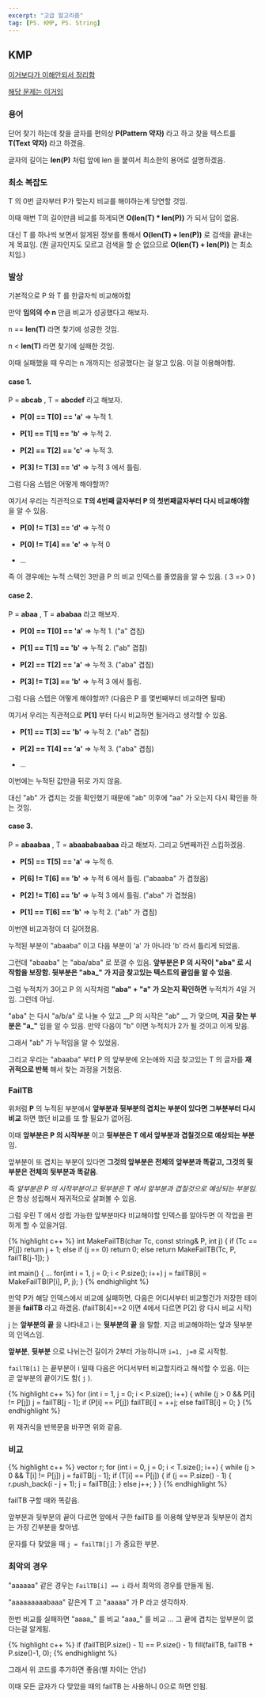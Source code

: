 ```yaml
---
excerpt: "고급 알고리즘"
tag: [PS. KMP, PS. String]
---
```

## KMP

[이거보다가 이해안되서 정리함](https://m.blog.naver.com/kks227/220917078260)

[해당 문제는 이거임](https://www.acmicpc.net/problem/1786)

### 용어

단어 찾기 하는데 찾을 글자를 편의상 __P(Pattern 약자)__ 라고 하고 찾을 텍스트를 __T(Text 약자)__ 라고 하겠음.

글자의 길이는 __len(P)__ 처럼 앞에 len 을 붙여서 최소한의 용어로 설명하겠음.

### 최소 복잡도

T 의 0번 글자부터 P가 맞는지 비교를 해야하는게 당연할 것임. 

이때 매번 T의 길이만큼 비교를 하게되면 __O(len(T) * len(P))__ 가 되서 답이 없음. 

대신 T 를 하나씩 보면서 알게된 정보를 통해서 __O(len(T) + len(P))__ 로 검색을 끝내는게 목표임. (뭔 글자인지도 모르고 검색을 할 순 없으므로 __O(len(T) + len(P))__ 는 최소치임.)

### 발상

기본적으로 P 와 T 를 한글자씩 비교해야함

만약 __임의의 수 n__ 만큼 비교가 성공했다고 해보자.

n == __len(T)__ 라면 찾기에 성공한 것임.

n < __len(T)__ 라면 찾기에 실패한 것임.

이때 실패했을 때 우리는 n 개까지는 성공했다는 걸 알고 있음. 이걸 이용해야함. 

#### case 1.

P = __abcab__ , T =  __abcdef__ 라고 해보자.

* __P[0] == T[0] == 'a'__ => 누적 1.

* __P[1] == T[1] == 'b'__ => 누적 2.

* __P[2] == T[2] == 'c'__ => 누적 3.

* __P[3] != T[3] == 'd'__ => 누적 3 에서 틀림.

그럼 다음 스텝은 어떻게 해야할까?

여기서 우리는 직관적으로 __T의 4번째 글자부터 P 의 첫번째글자부터 다시 비교해야함__ 을 알 수 있음.

* __P[0] != T[3] == 'd'__ => 누적 0

* __P[0] != T[4] == 'e'__ => 누적 0

* ...

즉 이 경우에는 누적 스택인 3만큼 P 의 비교 인덱스를 줄였음을 알 수 있음. ( 3 => 0 )

#### case 2.

P = __abaa__ , T =  __ababaa__ 라고 해보자.

* __P[0] == T[0] == 'a'__ => 누적 1. ("a" 겹침)

* __P[1] == T[1] == 'b'__ => 누적 2. ("ab" 겹침)

* __P[2] == T[2] == 'a'__ => 누적 3. ("aba" 겹침)

* __P[3] != T[3] == 'b'__ => 누적 3 에서 틀림.

그럼 다음 스텝은 어떻게 해야할까? (다음은 P 를 몇번째부터 비교하면 될때)

여기서 우리는 직관적으로 __P[1]__ 부터 다시 비교하면 될거라고 생각할 수 있음.

* __P[1] == T[3] == 'b'__ => 누적 2.  ("ab" 겹침)

* __P[2] == T[4] == 'a'__ => 누적 3.  ("aba" 겹침)

* ...

이번에는 누적된 값만큼 뒤로 가지 않음. 

대신 "ab" 가 겹치는 것을 확인했기 때문에 "ab" 이후에 "aa" 가 오는지 다시 확인을 하는 것임.


#### case 3.

P = __abaabaa__ , T =  __abaababaabaa__ 라고 해보자. 그리고 5번째까진 스킵하겠음.

* __P[5] == T[5] == 'a'__ => 누적 6.

* __P[6] != T[6] == 'b'__ => 누적 6 에서 틀림. ("abaaba" 가 겹쳤음)

* __P[2] != T[6] == 'b'__ => 누적 3 에서 틀림. ("aba" 가 겹쳤음)

* __P[1] == T[6] == 'b'__ => 누적 2. ("ab" 가 겹침)

이번엔 비교과정이 더 길어졌음.

누적된 부분이 "abaaba" 이고 다음 부분이 'a' 가 아니라 'b' 라서 틀리게 되었음.

그런데 "abaaba" 는 "aba/aba" 로 쪼갤 수 있음. __앞부분은 P 의 시작이 "aba" 로 시작함을 보장함. 뒷부분은 "aba\_" 가 지금 찾고있는 텍스트의 끝임을 알 수 있음__. 

그럼 누적치가 3이고 P 의 시작처럼 __"aba" + "a" 가 오는지 확인하면__ 누적치가 4일 거임. 그런데 아님.

"aba" 는 다시  "a/b/a" 로 나눌 수 있고 __P 의 시작은 "ab" __ 가 맞으며, __지금 찾는 부분은 "a\_"__ 임을 알 수 있음. 만약 다음이 "b" 이면 누적치가 2가 될 것이고 이게 맞음.

그래서 "ab" 가 누적임을 알 수 있었음.

그리고 우리는 "abaaba" 부터  P 의 앞부분에 오는애와 지금 찾고있는 T 의 글자를 __재귀적으로 반복__ 해서 찾는 과정을 거쳤음.


### FailTB

위처럼 __P__ 의 누적된 부분에서 __앞부분과 뒷부분의 겹치는 부분이 있다면 그부분부터 다시 비교__ 하면 했던 비교를 또 할 필요가 없어짐.

이때 __앞부분은 P 의 시작부분__ 이고  __뒷부분은 T 에서 앞부분과 겹칠것으로 예상되는 부분__ 임. 

앞부분이 또 겹치는 부분이 있다면 __그것의 앞부분은 전체의 앞부분과 똑같고, 그것의 뒷부분은 전체의 뒷부분과 똑같음__. 

즉 _앞부분은 P 의 시작부분이고 뒷부분은 T 에서 앞부분과 겹칠것으로 예상되는 부분임._ 은 항상 성립해서 재귀적으로 살펴볼 수 있음.

그럼 우린 T 에서 성립 가능한 앞부분마다 비교해야할 인덱스를 알아두면 이 작업을 편하게 할 수 있을거임.

{% highlight c++ %}
int MakeFailTB(char Tc, const string& P, int j)
{
	if (Tc == P[j]) return j + 1;
	else if (j == 0) return 0;
	else return MakeFailTB(Tc, P, failTB[j-1]);
}

int main()
{
	...
	for(int i = 1, j = 0; i < P.size(); i++)
		j = failTB[i] = MakeFailTB(P[i], P, j);
}
{% endhighlight %}

만약 P가 해당 인덱스에서 비교에 실패하면, 다음은 어디서부터 비교할건가 저장한 테이블을 __failTB__ 라고 하겠음. (failTB[4]==2 이면 4에서 다르면 P[2] 랑 다시 비교 시작)

j 는 __앞부분의 끝__ 을 나타내고  i 는 __뒷부분의 끝__ 을 말함. 지금 비교해야하는 앞과 뒷부분의 인덱스임.

__앞부분__, __뒷부분__ 으로 나뉘는건 길이가 2부터 가능하니까 ```i=1, j=0``` 로 시작함.

```failTB[i]``` 는 끝부분이 i 일때 다음은 어디서부터 비교할지라고 해석할 수 있음. 이는 곧 앞부분의 끝이기도 함( ```j``` ).

{% highlight c++ %}
for (int i = 1, j = 0; i < P.size(); i++)
{
	while (j > 0 && P[i] != P[j]) j = failTB[j - 1];
	if (P[i] == P[j]) failTB[i] = ++j;
	else failTB[i] = 0;
}
{% endhighlight %}

위 재귀식을 반복문을 바꾸면 위와 같음.

### 비교

{% highlight c++ %}
vector<int> r;
for (int i = 0, j = 0; i < T.size(); i++)
{
	while (j > 0 && T[i] != P[j]) j = failTB[j - 1];
	if (T[i] == P[j]) {
		if (j == P.size() - 1) {
			r.push_back(i - j + 1);
			j = failTB[j];
		}
		else j++;
	}
}
{% endhighlight %}

failTB 구할 때와 똑같음.

앞부분과 뒷부분의 끝이 다르면 앞에서 구한 failTB 를 이용해 앞부분과 뒷부분이 겹치는 가장 긴부분을 찾아냄.

문자를 다 찾았을 때 ```j = failTB[j]``` 가 중요한 부분.

### 최악의 경우

"aaaaaa" 같은 경우는 ```FailTB[i] == i``` 라서 최악의 경우를 만들게 됨.

"aaaaaaaaabaaa" 같은게 T 고 "aaaaa" 가 P 라고 생각하자.

한번 비교를 실패하면 "aaaa_" 를 비교 "aaa_" 를 비교 ... 그 끝에 겹치는 앞부분이 없다는걸 알게됨.

{% highlight c++ %}
if (failTB[P.size() - 1] == P.size() - 1)
	fill(failTB, failTB + P.size()-1, 0);
{% endhighlight %}

그래서 위 코드를 추가하면 좋음(별 차이는 안남)

이때 모든 글자가 다 맞았을 때의 failTB 는 사용하니 0으로 하면 안됨.

